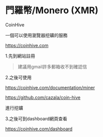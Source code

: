 # 門羅幣/Monero \(XMR\)







CoinHive

一個可以使用瀏覽器挖礦的服務

https://coinhive.com

1.先到網站註冊

> 建議用gmail許多郵箱收不到確認信

2.之後可使用

https://coinhive.com/documentation/miner

https://github.com/cazala/coin-hive

進行挖礦

3.之後可到dashboard網頁查看

https://coinhive.com/dashboard



